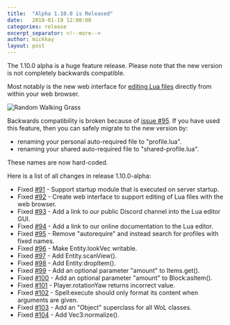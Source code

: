 ```yaml
---
title:  "Alpha 1.10.0 is Released"
date:   2018-01-19 12:00:00
categories: release
excerpt_separator: <!--more-->
author: mickkay
layout: post
---
```

The 1.10.0 alpha is a huge feature release. Please note that the new version is not completely backwards compatible.
<!--more-->

Most notably is the new web interface for [editing Lua files](/wol-command.html#Personal-Files) directly from within your web browser.

![Random Walking Grass](/images/wol-file-editor.jpg)

Backwards compatibility is broken because of [issue #95](https://github.com/wizards-of-lua/wizards-of-lua/issues/95).
If you have used this feature, then you can safely migrate to the new version by:
* renaming your personal auto-required file to "profile.lua".
* renaming your shared auto-required file to "shared-profile.lua".

These names are now hard-coded.

Here is a list of all changes in release 1.10.0-alpha:

* Fixed [#91](https://github.com/wizards-of-lua/wizards-of-lua/issues/91) - Support startup module that is executed on server startup.
* Fixed [#92](https://github.com/wizards-of-lua/wizards-of-lua/issues/92) - Create web interface to support editing of Lua files with the web browser.
* Fixed [#93](https://github.com/wizards-of-lua/wizards-of-lua/issues/93) - Add a link to our public Discord channel into the Lua editor GUI.
* Fixed [#94](https://github.com/wizards-of-lua/wizards-of-lua/issues/94) - Add a link to our online documentation to the Lua editor.
* Fixed [#95](https://github.com/wizards-of-lua/wizards-of-lua/issues/95) - Remove "autorequire" and instead search for profiles with fixed names.
* Fixed [#96](https://github.com/wizards-of-lua/wizards-of-lua/issues/96) - Make Entity.lookVec writable.
* Fixed [#97](https://github.com/wizards-of-lua/wizards-of-lua/issues/97) - Add Entity.scanView().
* Fixed [#98](https://github.com/wizards-of-lua/wizards-of-lua/issues/98) - Add Entity:dropItem().
* Fixed [#99](https://github.com/wizards-of-lua/wizards-of-lua/issues/99) - Add an optional parameter "amount" to Items.get().
* Fixed [#100](https://github.com/wizards-of-lua/wizards-of-lua/issues/100) - Add an optional parameter "amount" to Block:asItem().
* Fixed [#101](https://github.com/wizards-of-lua/wizards-of-lua/issues/101) - Player.rotationYaw returns incorrect value.
* Fixed [#102](https://github.com/wizards-of-lua/wizards-of-lua/issues/102) - Spell:execute should only format its content when arguments are given.
* Fixed [#103](https://github.com/wizards-of-lua/wizards-of-lua/issues/103) - Add an "Object" superclass for all WoL classes.
* Fixed [#104](https://github.com/wizards-of-lua/wizards-of-lua/issues/104) - Add Vec3:normalize().
